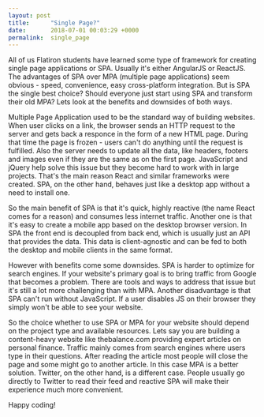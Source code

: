 ```yaml
---
layout: post
title:      "Single Page?"
date:       2018-07-01 00:03:29 +0000
permalink:  single_page
---
```



All of us Flatiron students have learned some type of framework for creating single page applications or SPA. Usually it's either AngularJS or ReactJS. The advantages of SPA over MPA (multiple page applications) seem obvious - speed, convenience, easy cross-platform integration. But is SPA the single best choice? Should everyone just start using SPA and transform their old MPA? Lets look at the benefits and downsides of both ways. 

Multiple Page Application used to be the standard way of building websites. When user clicks on a link, the browser sends an HTTP request to the server and gets back a responce in the form of a new HTML page. During that time the page is frozen - users can't do anything until the request is fulfilled. Also the server needs to update all the data, like headers, footers and images even if they are the same as on the first page. JavaScript and jQuery help solve this issue but they become hard to work with in large projects. That's the main reason React and similar frameworks were created. SPA, on the other hand, behaves just like a desktop app without a need to install one. 

So the main benefit of SPA is that it's quick, highly reactive (the name React comes for a reason) and consumes less internet traffic. Another one is that it's easy to create a mobile app based on the desktop browser version. In SPA the front end is decoupled from back end, which is usually just an API that provides the data. This data is client-agnostic and can be fed to both the desktop and mobile clients in the same format. 

However with benefits come some downsides. SPA is harder to optimize for search engines. If your website's primary goal is to bring traffic from Google that becomes a problem. There are tools and ways to address that issue but it's still a lot more challenging than with MPA. Another disadvantage is that SPA can't run without JavaScript. If a user disables JS on their browser they simply won't be able to see your website. 

So the choice whether to use SPA or MPA for your website should depend on the project type and available resources. Lets say you are building a content-heavy website like thebalance.com providing expert articles on personal finance.  Traffic mainly comes from search engines where users type in their questions. After reading the article most people will close the page and some might go to another article. In this case MPA is a better solution. Twitter, on the other hand, is a different case. People usually go directly to Twitter to read their feed and reactive SPA will make their experience much more convenient. 

Happy coding!





